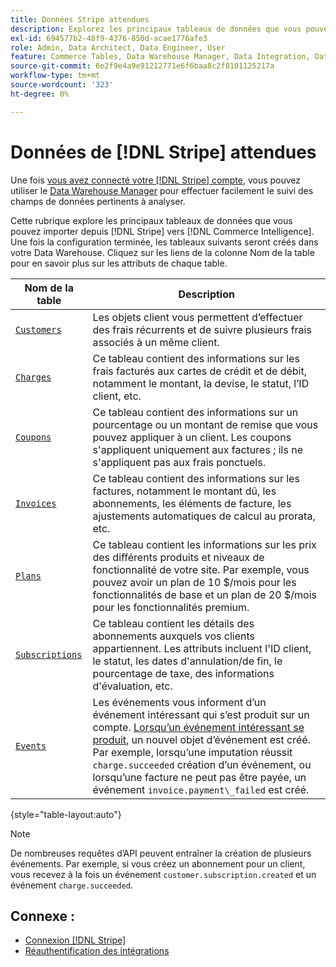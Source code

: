 ```yaml
---
title: Données Stripe attendues
description: Explorez les principaux tableaux de données que vous pouvez importer de Stripe dans Commerce Intelligence.
exl-id: 694577b2-48f9-4376-850d-acae1776afe3
role: Admin, Data Architect, Data Engineer, User
feature: Commerce Tables, Data Warehouse Manager, Data Integration, Data Import/Export
source-git-commit: 6e2f9e4a9e91212771e6f6baa8c2f8101125217a
workflow-type: tm+mt
source-wordcount: '323'
ht-degree: 0%

---
```


# Données de [!DNL Stripe] attendues

Une fois [vous avez connecté votre [!DNL Stripe] compte](../integrations/stripe.md), vous pouvez utiliser le [Data Warehouse Manager](../../../data-analyst/data-warehouse-mgr/tour-dwm.md) pour effectuer facilement le suivi des champs de données pertinents à analyser.

Cette rubrique explore les principaux tableaux de données que vous pouvez importer depuis [!DNL Stripe] vers [!DNL Commerce Intelligence]. Une fois la configuration terminée, les tableaux suivants seront créés dans votre Data Warehouse. Cliquez sur les liens de la colonne Nom de la table pour en savoir plus sur les attributs de chaque table.

| **Nom de la table** | **Description** |
|-----|-----|
| [`Customers`](https://stripe.com/docs/sources/customers) | Les objets client vous permettent d’effectuer des frais récurrents et de suivre plusieurs frais associés à un même client. |
| [`Charges`](https://stripe.com/docs/payments/payment-intents/migration/charges) | Ce tableau contient des informations sur les frais facturés aux cartes de crédit et de débit, notamment le montant, la devise, le statut, l’ID client, etc. |
| [`Coupons`](https://stripe.com/docs/api/coupons/object) | Ce tableau contient des informations sur un pourcentage ou un montant de remise que vous pouvez appliquer à un client. Les coupons s&#39;appliquent uniquement aux factures ; ils ne s&#39;appliquent pas aux frais ponctuels. |
| [`Invoices`](https://stripe.com/docs/billing/migration/invoice-states) | Ce tableau contient des informations sur les factures, notamment le montant dû, les abonnements, les éléments de facture, les ajustements automatiques de calcul au prorata, etc. |
| [`Plans`](https://stripe.com/docs/api/plans/object) | Ce tableau contient les informations sur les prix des différents produits et niveaux de fonctionnalité de votre site. Par exemple, vous pouvez avoir un plan de 10 $/mois pour les fonctionnalités de base et un plan de 20 $/mois pour les fonctionnalités premium. |
| [`Subscriptions`](https://stripe.com/docs/api/subscriptions/object) | Ce tableau contient les détails des abonnements auxquels vos clients appartiennent. Les attributs incluent l&#39;ID client, le statut, les dates d&#39;annulation/de fin, le pourcentage de taxe, des informations d&#39;évaluation, etc. |
| [`Events`](https://stripe.com/docs/development/dashboard/events) | Les événements vous informent d’un événement intéressant qui s’est produit sur un compte. [Lorsqu’un événement intéressant se produit](https://stripe.com/docs/api/events/types), un nouvel objet d’événement est créé. Par exemple, lorsqu’une imputation réussit `charge.succeeded` création d’un événement, ou lorsqu’une facture ne peut pas être payée, un événement `invoice.payment\_failed` est créé. |

{style="table-layout:auto"}

>[!NOTE]
>
>De nombreuses requêtes d’API peuvent entraîner la création de plusieurs événements. Par exemple, si vous créez un abonnement pour un client, vous recevez à la fois un événement `customer.subscription.created` et un événement `charge.succeeded`.

## Connexe :

* [Connexion  [!DNL Stripe]](../integrations/stripe.md)
* [Réauthentification des intégrations](https://experienceleague.adobe.com/docs/commerce-knowledge-base/kb/how-to/mbi-reauthenticating-integrations.html)
